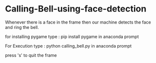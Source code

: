 # Calling-Bell-using-face-detection
Whenever there is a face in the frame then our machine detects the face and ring the bell.

for installing pygame type : pip install pygame in anaconda prompt

For Execution type : python calling_bell.py in anaconda prompt

press 's' to quit the frame
